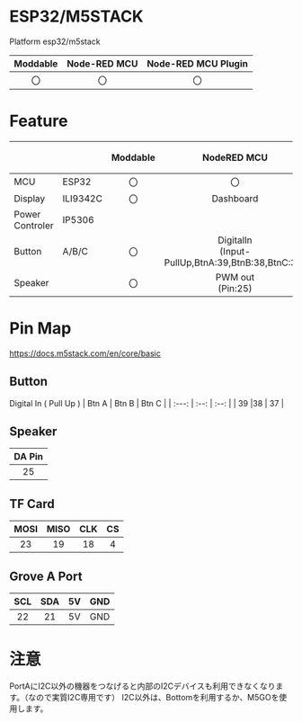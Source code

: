 # ESP32/M5STACK
Platform esp32/m5stack

|Moddable|Node-RED MCU|Node-RED MCU Plugin|
|:--:|:--:|:--:|
|〇|〇|〇|

# Feature
| | | Moddable | NodeRED MCU |備考|
|:--|:--|:--: |:--: |:--:|
| MCU | ESP32 | 〇 | 〇 | |  
| Display | ILI9342C | 〇   |Dashboard|    |
|Power Controler|IP5306||||
| Button  | A/B/C | 〇  |DigitalIn<br/>(Input-PullUp,BtnA:39,BtnB:38,BtnC:37)||
| Speaker |     | 〇 |PWM out<br/>(Pin:25)||

# Pin Map
https://docs.m5stack.com/en/core/basic

## Button 
Digital In ( Pull Up )
| Btn A | Btn B | Btn C |
| :---: | :--: | :--: |
| 39  |38  | 37 |

## Speaker
| DA Pin |
| :----: |
| 25     |

## TF Card
| MOSI | MISO | CLK | CS  |
| :--: | :--: | :-: | :-: |
| 23   | 19   | 18  | 4   |

## Grove A Port
| SCL | SDA | 5V  | GND |
| :-: | :-: | :-: | :-: |
| 22  | 21  | 5V  | GND |

# 注意
PortAにI2C以外の機器をつなげると内部のI2Cデバイスも利用できなくなります。（なので実質I2C専用です）
I2C以外は、Bottomを利用するか、M5GOを使用します。

